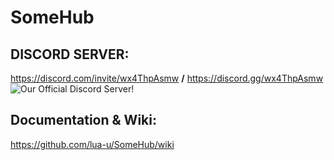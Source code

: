 # SomeHub
## DISCORD SERVER:<br />
https://discord.com/invite/wx4ThpAsmw **/** https://discord.gg/wx4ThpAsmw<br />
<img src="https://discordapp.com/api/guilds/1022465460517740654/widget.png?style=banner2" align="center" alt="Our Official Discord Server!"></img><br />

## Documentation & Wiki:<br />
https://github.com/lua-u/SomeHub/wiki
